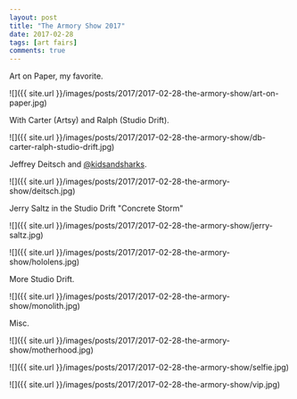 ```yaml
---
layout: post
title: "The Armory Show 2017"
date: 2017-02-28
tags: [art fairs]
comments: true
---
```

Art on Paper, my favorite.

![]({{ site.url }}/images/posts/2017/2017-02-28-the-armory-show/art-on-paper.jpg)

With Carter (Artsy) and Ralph (Studio Drift).

![]({{ site.url }}/images/posts/2017/2017-02-28-the-armory-show/db-carter-ralph-studio-drift.jpg)

Jeffrey Deitsch and [@kidsandsharks](https://www.instagram.com/kidsandsharks).

![]({{ site.url }}/images/posts/2017/2017-02-28-the-armory-show/deitsch.jpg)

Jerry Saltz in the Studio Drift "Concrete Storm"

![]({{ site.url }}/images/posts/2017/2017-02-28-the-armory-show/jerry-saltz.jpg)

![]({{ site.url }}/images/posts/2017/2017-02-28-the-armory-show/hololens.jpg)

More Studio Drift.

![]({{ site.url }}/images/posts/2017/2017-02-28-the-armory-show/monolith.jpg)

Misc.

![]({{ site.url }}/images/posts/2017/2017-02-28-the-armory-show/motherhood.jpg)

![]({{ site.url }}/images/posts/2017/2017-02-28-the-armory-show/selfie.jpg)

![]({{ site.url }}/images/posts/2017/2017-02-28-the-armory-show/vip.jpg)

